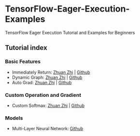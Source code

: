 # TensorFlow-Eager-Execution-Examples
TensorFlow Eager Execution Tutorial and Examples for Beginners


## Tutorial index

### Basic Features

+ Immediately Return: [Zhuan Zhi](http://www.zhuanzhi.ai/knowledge/6f076e74197de7e224fceea31c2cea95) | [Github](https://github.com/CrawlScript/TensorFlow-Eager-Execution-Examples/blob/master/examples/Basic%20Features/immediately_return.py)
+ Dynamic Graph: [Zhuan Zhi](https://github.com/CrawlScript/TensorFlow-Eager-Execution-Examples/blob/master/examples/Basic%20Features/dynamic_graph.py) | [Github]()
+ Auto Grad: [Zhuan Zhi](http://www.zhuanzhi.ai/knowledge/6f076e74197de7e224fceea31c2cea95) | [Github](https://github.com/CrawlScript/TensorFlow-Eager-Execution-Examples/blob/master/examples/Basic%20Features/auto_grad.py)


### Custom Operation and Gradient

+ Custom Softmax: [Zhuan Zhi](http://www.zhuanzhi.ai/knowledge/7eac820f2c28d7a54f138d593c39e457) | [Github](https://github.com/CrawlScript/TensorFlow-Eager-Execution-Examples/blob/master/examples/CustomGradient/custom_softmax.py)

### Models

+ Multi-Layer Neural Network: [Github](https://github.com/CrawlScript/TensorFlow-Eager-Execution-Examples/blob/master/examples/Models/multilayer_neural_network.py)
